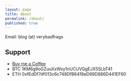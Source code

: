 ```yaml
---
layout: page
title: About
permalink: /about/
published: true
---
```


Email: blog (at) verybadfrags

## Support

* [Buy me a Coffee](https://www.buymeacoffee.com/verybadfrags)
* BTC 1KM6g9oGZuuXxWsy1nUCUVQgEJX5SLbT41
* ETH 0xfEdDf7df013c6c748DfB6418eD89D886D441EF60
